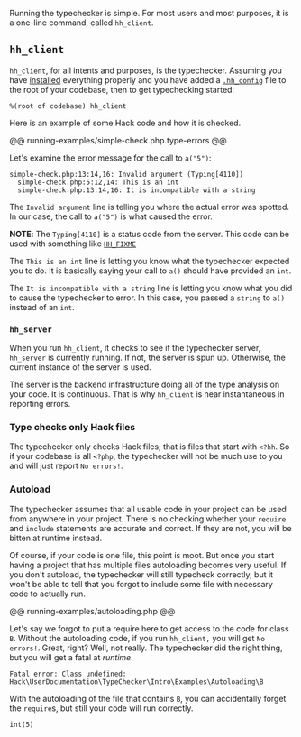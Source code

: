 Running the typechecker is simple. For most users and most purposes, it is a one-line command, called `hh_client`.

## `hh_client`

`hh_client`, for all intents and purposes, is the typechecker. Assuming you have [installed](install.md) everything properly and you have added a [`.hh_config`](setup.md) file to the root of your codebase, then to get typechecking started:

```
%(root of codebase) hh_client
```

Here is an example of some Hack code and how it is checked.

@@ running-examples/simple-check.php.type-errors @@

Let's examine the error message for the call to `a("5")`:

```
simple-check.php:13:14,16: Invalid argument (Typing[4110])
  simple-check.php:5:12,14: This is an int
  simple-check.php:13:14,16: It is incompatible with a string
```

The `Invalid argument` line is telling you where the actual error was spotted. In our case, the call to `a("5")` is what caused the error. 

**NOTE**: The `Typing[4110]` is a status code from the server. This code can be used with something like [`HH_FIXME`](special.md#hh_fixme)

The `This is an int` line is letting you know what the typechecker expected you to do. It is basically saying your call to `a()` should have provided an `int`.

The `It is incompatible with a string` line is letting you know what you did to cause the typechecker to error. In this case, you passed a `string` to `a()` instead of an `int`.

### `hh_server`

When you run `hh_client`, it checks to see if the typechecker server, `hh_server` is currently running. If not, the server is spun up. Otherwise, the current instance of the server is used.

The server is the backend infrastructure doing all of the type analysis on your code. It is continuous. That is why `hh_client` is near instantaneous in reporting errors.

### Type checks only Hack files

The typechecker only checks Hack files; that is files that start with `<?hh`. So if your codebase is all `<?php`, the typechecker will not be much use to you and will just report `No errors!`.  

### Autoload

The typechecker assumes that all usable code in your project can be used from anywhere in your project. There is no checking whether your `require` and `include` statements are accurate and correct. If they are not, you will be bitten at runtime instead.

Of course, if your code is one file, this point is moot. But once you start having a project that has multiple files autoloading becomes very useful. If you don't autoload, the typechecker will still typecheck correctly, but it won't be able to tell that you forgot to include some file with necessary code to actually run.

@@ running-examples/autoloading.php @@

Let's say we forgot to put a require here to get access to the code for class `B`. Without the autoloading code, if you run `hh_client,` you will get `No errors!`. Great, right? Well, not really. The typechecker did the right thing, but you will get a fatal at *runtime*.

```
Fatal error: Class undefined: Hack\UserDocumentation\TypeChecker\Intro\Examples\Autoloading\B
```

With the autoloading of the file that contains `B`, you can accidentally forget the `require`s, but still your code will run correctly.

```
int(5)
```
